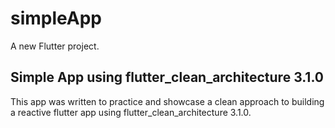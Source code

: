 # simpleApp

A new Flutter project.

## Simple App using flutter_clean_architecture 3.1.0

This app was written to practice and showcase a clean approach to building a reactive flutter app using flutter_clean_architecture 3.1.0.
